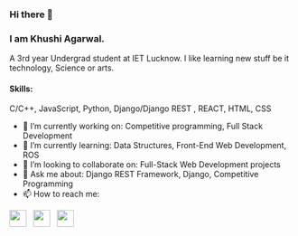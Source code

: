 ### Hi there 👋

### I am Khushi Agarwal.

A 3rd year Undergrad student at IET Lucknow. I like learning new stuff be it technology, Science or arts. 


#### Skills: 
C/C++, JavaScript, Python, Django/Django REST , REACT, HTML, CSS

- 🔭 I’m currently working on: Competitive programming, Full Stack Development
- 🌱 I’m currently learning: Data Structures, Front-End Web Development, ROS 
- 👯 I’m looking to collaborate on: Full-Stack Web Development projects
- 💬 Ask me about: Django REST Framework, Django, Competitive Programming
- 📫 How to reach me: 

<p>
<a href="https://www.linkedin.com/in/khushiagarwal/"><img height="30" src="https://raw.githubusercontent.com/peterthehan/peterthehan/master/assets/linkedin.svg?raw=true"></a>&nbsp;&nbsp;
<a href="https://www.instagram.com/khushiagarwal846/"><img height="30" src="https://media.giphy.com/media/SwyH7oWi2vhkOjCwiJ/giphy.gif?raw=true"></a>&nbsp;&nbsp;
<a href="https://www.facebook.com/profile.php?id=100055184105814"><img height="30" src="https://raw.githubusercontent.com/peterthehan/peterthehan/master/assets/facebook.svg?raw=true"></a>&nbsp;&nbsp;
</p>


<!-- Icons -->

[1.2]: http://i.imgur.com/wWzX9uB.png (twitter icon without padding)
[2.2]: https://raw.githubusercontent.com/MartinHeinz/MartinHeinz/master/linkedin-3-16.png (LinkedIn icon without padding)

<!-- Links to your social media accounts -->

[1]: https://twitter.com/Martin_Heinz_
[2]: https://www.linkedin.com/in/khushiagarwal/


